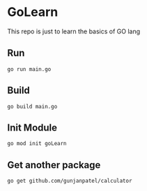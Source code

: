 # GoLearn
This repo is just to learn the basics of GO lang

## Run
```shell
go run main.go
```

## Build
```shell
go build main.go
```

## Init Module
```shell
go mod init goLearn
```

## Get another package
```shell
go get github.com/gunjanpatel/calculator
```